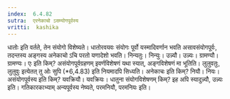 ```yaml
---
index:  6.4.82
sutra:  एरनेकाचो ऽसम्योगपूर्वस्य
vritti:  kashika 
---
```


धातोः इति वर्तते, तेन संयोगो विशेष्यते। धातोरवयवः संयोगः पूर्वो यस्मादिवर्णान भवति असावसंयोगपूर्वः, तदन्तस्य अङ्गस्य अनेकाचो ऽचि परतो यणादेशो भवति। निन्यतुः। निन्युः। उन्न्यौ। उन्न्यः। ग्रामण्यौ। ग्रामण्यः। एः इति किम्? असंयोगपूर्वग्रहणम् इवर्णविशेषणं यथा स्यात्, अङ्गविशेषणं मा भूतिति। लुलुवतुः, लुलुवुः इत्येतत् तु ओः सुपि (*6,4.83) इति नियमादपि सिध्यति। अनेकाचः इति किम्? नियौ। नियः। असंयोगपूर्वस्य इति किम्? यवक्रियौ। यवक्रियः। धातुना संयोगविशेषणम् किम्? इह अपि स्यादुन्न्यौ, उन्न्यः इति। गतिकारकाभ्याम् अन्यपूर्वस्य नेष्यते, परमनियौ, परमनियः इति।

